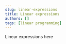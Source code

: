 ```yaml
---
slug: linear-expressions
title: Linear expressions
authors: []
tags: [linear programming]
---
```


Linear expressions here

<!--truncate-->